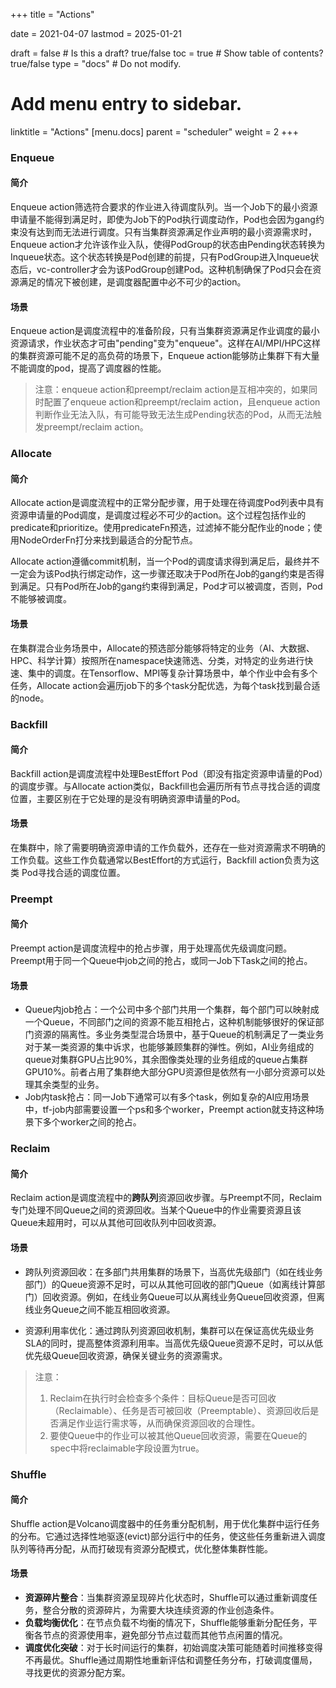 +++
title =  "Actions"

date = 2021-04-07
lastmod = 2025-01-21

draft = false  # Is this a draft? true/false
toc = true  # Show table of contents? true/false
type = "docs"  # Do not modify.

# Add menu entry to sidebar.
linktitle = "Actions"
[menu.docs]
  parent = "scheduler"
  weight = 2
+++



### Enqueue

#### 简介

Enqueue action筛选符合要求的作业进入待调度队列。当一个Job下的最小资源申请量不能得到满足时，即使为Job下的Pod执行调度动作，Pod也会因为gang约束没有达到而无法进行调度。只有当集群资源满足作业声明的最小资源需求时，Enqueue action才允许该作业入队，使得PodGroup的状态由Pending状态转换为Inqueue状态。这个状态转换是Pod创建的前提，只有PodGroup进入Inqueue状态后，vc-controller才会为该PodGroup创建Pod。这种机制确保了Pod只会在资源满足的情况下被创建，是调度器配置中必不可少的action。

####  场景

Enqueue action是调度流程中的准备阶段，只有当集群资源满足作业调度的最小资源请求，作业状态才可由"pending"变为"enqueue"。这样在AI/MPI/HPC这样的集群资源可能不足的高负荷的场景下，Enqueue action能够防止集群下有大量不能调度的pod，提高了调度器的性能。

> 注意：enqueue action和preempt/reclaim action是互相冲突的，如果同时配置了enqueue action和preempt/reclaim action，且enqueue action判断作业无法入队，有可能导致无法生成Pending状态的Pod，从而无法触发preempt/reclaim action。


### Allocate 

#### 简介

Allocate action是调度流程中的正常分配步骤，用于处理在待调度Pod列表中具有资源申请量的Pod调度，是调度过程必不可少的action。这个过程包括作业的predicate和prioritize。使用predicateFn预选，过滤掉不能分配作业的node；使用NodeOrderFn打分来找到最适合的分配节点。

Allocate action遵循commit机制，当一个Pod的调度请求得到满足后，最终并不一定会为该Pod执行绑定动作，这一步骤还取决于Pod所在Job的gang约束是否得到满足。只有Pod所在Job的gang约束得到满足，Pod才可以被调度，否则，Pod不能够被调度。

#### 场景

在集群混合业务场景中，Allocate的预选部分能够将特定的业务（AI、大数据、HPC、科学计算）按照所在namespace快速筛选、分类，对特定的业务进行快速、集中的调度。在Tensorflow、MPI等复杂计算场景中，单个作业中会有多个任务，Allocate action会遍历job下的多个task分配优选，为每个task找到最合适的node。

### Backfill

#### 简介

Backfill action是调度流程中处理BestEffort Pod（即没有指定资源申请量的Pod）的调度步骤。与Allocate action类似，Backfill也会遍历所有节点寻找合适的调度位置，主要区别在于它处理的是没有明确资源申请量的Pod。

#### 场景

在集群中，除了需要明确资源申请的工作负载外，还存在一些对资源需求不明确的工作负载。这些工作负载通常以BestEffort的方式运行，Backfill action负责为这类 Pod寻找合适的调度位置。


### Preempt

#### 简介

Preempt action是调度流程中的抢占步骤，用于处理高优先级调度问题。Preempt用于同一个Queue中job之间的抢占，或同一Job下Task之间的抢占。

#### 场景

- Queue内job抢占：一个公司中多个部门共用一个集群，每个部门可以映射成一个Queue，不同部门之间的资源不能互相抢占，这种机制能够很好的保证部门资源的隔离性。多业务类型混合场景中，基于Queue的机制满足了一类业务对于某一类资源的集中诉求，也能够兼顾集群的弹性。例如，AI业务组成的queue对集群GPU占比90%，其余图像类处理的业务组成的queue占集群GPU10%。前者占用了集群绝大部分GPU资源但是依然有一小部分资源可以处理其余类型的业务。
- Job内task抢占：同一Job下通常可以有多个task，例如复杂的AI应用场景中，tf-job内部需要设置一个ps和多个worker，Preempt action就支持这种场景下多个worker之间的抢占。

### Reclaim

#### 简介

Reclaim action是调度流程中的**跨队列**资源回收步骤。与Preempt不同，Reclaim专门处理不同Queue之间的资源回收。当某个Queue中的作业需要资源且该Queue未超用时，可以从其他可回收队列中回收资源。

#### 场景

- 跨队列资源回收：在多部门共用集群的场景下，当高优先级部门（如在线业务部门）的Queue资源不足时，可以从其他可回收的部门Queue（如离线计算部门）回收资源。例如，在线业务Queue可以从离线业务Queue回收资源，但离线业务Queue之间不能互相回收资源。

- 资源利用率优化：通过跨队列资源回收机制，集群可以在保证高优先级业务SLA的同时，提高整体资源利用率。当高优先级Queue资源不足时，可以从低优先级Queue回收资源，确保关键业务的资源需求。

> 注意：
> 
> 1. Reclaim在执行时会检查多个条件：目标Queue是否可回收（Reclaimable）、任务是否可被回收（Preemptable）、资源回收后是否满足作业运行需求等，从而确保资源回收的合理性。
> 2. 要使Queue中的作业可以被其他Queue回收资源，需要在Queue的spec中将reclaimable字段设置为true。

### Shuffle

#### 简介

Shuffle action是Volcano调度器中的任务重分配机制，用于优化集群中运行任务的分布。它通过选择性地驱逐(evict)部分运行中的任务，使这些任务重新进入调度队列等待再分配，从而打破现有资源分配模式，优化整体集群性能。

#### 场景

- **资源碎片整合**：当集群资源呈现碎片化状态时，Shuffle可以通过重新调度任务，整合分散的资源碎片，为需要大块连续资源的作业创造条件。
- **负载均衡优化**：在节点负载不均衡的情况下，Shuffle能够重新分配任务，平衡各节点的资源使用率，避免部分节点过载而其他节点闲置的情况。
- **调度优化突破**：对于长时间运行的集群，初始调度决策可能随着时间推移变得不再最优。Shuffle通过周期性地重新评估和调整任务分布，打破调度僵局，寻找更优的资源分配方案。

